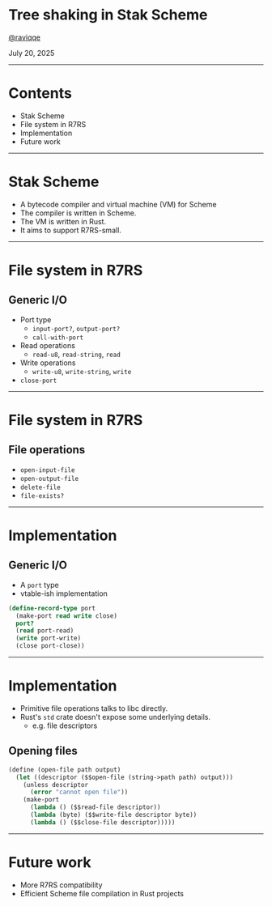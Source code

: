 # Tree shaking in Stak Scheme

[@raviqqe](https://github.com/raviqqe)

July 20, 2025

---

# Contents

- Stak Scheme
- File system in R7RS
- Implementation
- Future work

---

# Stak Scheme

- A bytecode compiler and virtual machine (VM) for Scheme
- The compiler is written in Scheme.
- The VM is written in Rust.
- It aims to support R7RS-small.

---

# File system in R7RS

## Generic I/O

- Port type
  - `input-port?`, `output-port?`
  - `call-with-port`
- Read operations
  - `read-u8`, `read-string`, `read`
- Write operations
  - `write-u8`, `write-string`, `write`
- `close-port`

---

# File system in R7RS

## File operations

- `open-input-file`
- `open-output-file`
- `delete-file`
- `file-exists?`

---

# Implementation

## Generic I/O

- A `port` type
- vtable-ish implementation

```scheme
(define-record-type port
  (make-port read write close)
  port?
  (read port-read)
  (write port-write)
  (close port-close))
```

---

# Implementation

- Primitive file operations talks to libc directly.
- Rust's `std` crate doesn't expose some underlying details.
  - e.g. file descriptors

## Opening files

```scheme
(define (open-file path output)
  (let ((descriptor ($$open-file (string->path path) output)))
    (unless descriptor
      (error "cannot open file"))
    (make-port
      (lambda () ($$read-file descriptor))
      (lambda (byte) ($$write-file descriptor byte))
      (lambda () ($$close-file descriptor)))))
```

---

# Future work

- More R7RS compatibility
- Efficient Scheme file compilation in Rust projects
